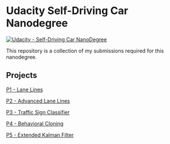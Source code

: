# **Udacity Self-Driving Car Nanodegree** 
[![Udacity - Self-Driving Car NanoDegree](https://s3.amazonaws.com/udacity-sdc/github/shield-carnd.svg)](http://www.udacity.com/drive)

This repository is a collection of my submissions required for this nanodegree.

## Projects
[P1 - Lane Lines](P1-Lane-Lines)

[P2 - Advanced Lane Lines](P2-Advanced-Lane-Lines)

[P3 - Traffic Sign Classifier](P3-Traffic-Sign-Classifier)

[P4 - Behavioral Cloning](P4-Behavioral-Cloning)

[P5 - Extended Kalman Filter](P5-Extended-Kalman-Filter)

